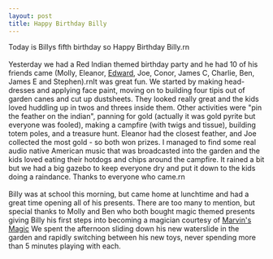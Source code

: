 ```yaml
--- 
layout: post
title: Happy Birthday Billy
---
```

Today is Billys fifth birthday so  Happy Birthday Billy.rn<br /><br />Yesterday we had a Red Indian themed birthday party and he had 10 of his friends came (Molly, Eleanor, [Edward](http://thebloomers.blogspot.com/2004/06/happy-birthday-edward.html "Edward"), Joe, Conor, James C, Charlie, Ben, James E and Stephen).rnIt was great fun. We started by making head-dresses and applying face paint, moving on to building four tipis out of garden canes and cut up dustsheets. They looked really great and the kids loved huddling up in twos and threes inside them. Other activities were "pin the feather on the indian", panning for gold (actually it was gold pyrite but everyone was fooled), making a campfire (with twigs and tissue), building totem poles, and a treasure hunt. Eleanor had the closest feather, and Joe collected the most gold - so both won prizes. I managed to find some real audio native American music that was broadcasted into the garden and the kids loved eating their hotdogs and chips around the campfire. It rained a bit but we had a big gazebo to keep everyone dry and put it down to the kids doing a raindance. Thanks to everyone who came.rn<br /><br />Billy was at school this morning, but came home at lunchtime and had a great time opening all of his presents. There are too many to mention, but special thanks to Molly and Ben who both bought magic themed presents giving Billy his first steps into becoming a magician courtesy of [Marvin's Magic](http://www.awin1.com/awclick.php?awinmid=134&awinaffid=45161&clickref=BB&p=http://www.magictricks.co.uk/prodlist.asp?cat=marvin "Marvin's Magic") We spent the afternoon sliding down his new waterslide in the garden and rapidly switching between his new toys, never spending more than 5 minutes playing with each.
